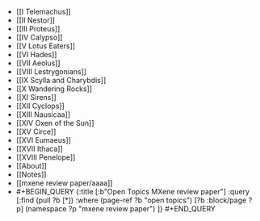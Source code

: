 - [[I Telemachus]]
- [[II Nestor]]
- [[III Proteus]]
- [[IV Calypso]]
- [[V Lotus Eaters]]
- [[VI Hades]]
- [[VII Aeolus]]
- [[VIII Lestrygonians]]
- [[IX Scylla and Charybdis]]
- [[X Wandering Rocks]]
- [[XI Sirens]]
- [[XII Cyclops]]
- [[XIII Nausicaa]]
- [[XIV Oxen of the Sun]]
- [[XV Circe]]
- [[XVI Eumaeus]]
- [[XVII Ithaca]]
- [[XVIII Penelope]]
- [[About]]
- [[Notes]]
- [[mxene review paper/aaaa]]
- #+BEGIN_QUERY
   {:title [:b"Open Topics MXene review paper"]
   :query [:find (pull ?b [*])
   :where
    (page-ref ?b "open topics")
    [?b :block/page ?p]
    (namespace ?p "mxene review paper")
   ]}
   #+END_QUERY